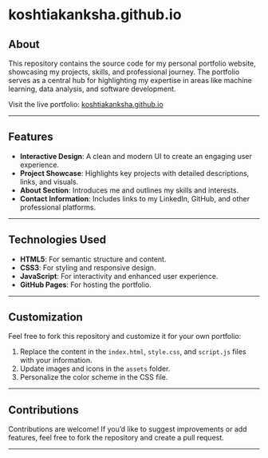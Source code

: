 # koshtiakanksha.github.io

## About

This repository contains the source code for my personal portfolio website, showcasing my projects, skills, and professional journey. The portfolio serves as a central hub for highlighting my expertise in areas like machine learning, data analysis, and software development.

Visit the live portfolio: [koshtiakanksha.github.io](https://koshtiakanksha.github.io)

---

## Features

- **Interactive Design**: A clean and modern UI to create an engaging user experience.
- **Project Showcase**: Highlights key projects with detailed descriptions, links, and visuals.
- **About Section**: Introduces me and outlines my skills and interests.
- **Contact Information**: Includes links to my LinkedIn, GitHub, and other professional platforms.

---

## Technologies Used

- **HTML5**: For semantic structure and content.
- **CSS3**: For styling and responsive design.
- **JavaScript**: For interactivity and enhanced user experience.
- **GitHub Pages**: For hosting the portfolio.

---

## Customization

Feel free to fork this repository and customize it for your own portfolio:
1. Replace the content in the `index.html`, `style.css`, and `script.js` files with your information.
2. Update images and icons in the `assets` folder.
3. Personalize the color scheme in the CSS file.

---

## Contributions

Contributions are welcome! If you’d like to suggest improvements or add features, feel free to fork the repository and create a pull request.

---
